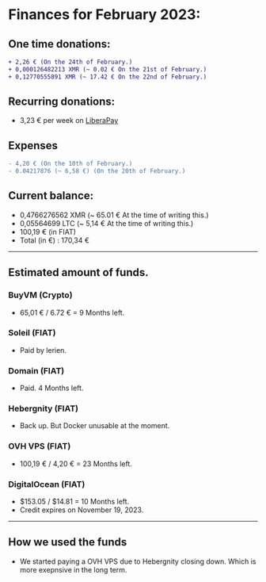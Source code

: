 # Finances for February 2023:

## One time donations:

```diff
+ 2,26 € (On the 24th of February.)
+ 0,000126482213 XMR (~ 0.02 € On the 21st of February.)
+ 0,12770555891 XMR (~ 17.42 € On the 22nd of February.)

```

## Recurring donations:

- 3,23 € per week on [LiberaPay](https://liberapay.com/ProjectSegfault)

## Expenses

```diff
- 4,20 € (On the 10th of February.)
- 0.04217876 (~ 6,58 €) (On the 20th of February.)

```

## Current balance:

- 0,4766276562 XMR (~ 65.01 € At the time of writing this.)
- 0,05564699 LTC (~ 5,14 € At the time of writing this.)
- 100,19 € (in FIAT)
- Total (in €) : 170,34 €

---

## Estimated amount of funds.

### BuyVM (Crypto)

- 65,01 € / 6.72 € = 9 Months left.

### Soleil (FIAT)

- Paid by lerien.

### Domain (FIAT)

- Paid. 4 Months left.

### Hebergnity (FIAT)

- Back up. But Docker unusable at the moment.

### OVH VPS (FIAT)

- 100,19 € / 4,20 € = 23 Months left.

### DigitalOcean (FIAT)

- $153.05 / $14.81 = 10 Months left.
- Credit expires on November 19, 2023.

---

## How we used the funds

- We started paying a OVH VPS due to Hebergnity closing down. Which is more exepnsive in the long term.
